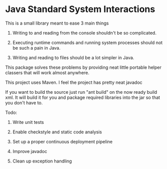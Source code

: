 # Java Standard System Interactions

This is a small library meant to ease 3 main things

1. Writing to and reading from the console shouldn't be so complicated.

2. Executing runtime commands and running system processes should not be such a pain in Java.

3. Writing and reading to files should be a lot simpler in Java.

This package solves these problems by providing neat little portable helper classers that will work almost anywhere.

This project uses Maven. I feel the project has pretty neat javadoc

If you want to build the source just run "ant build" on the now ready build xml. It will build it for you and package required libraries into the jar so that you don't have to.

Todo:
1. Write unit tests

2. Enable checkstyle and static code analysis

3. Set up a proper continuous deployment pipeline

4. Improve javadoc

5. Clean up exception handling
